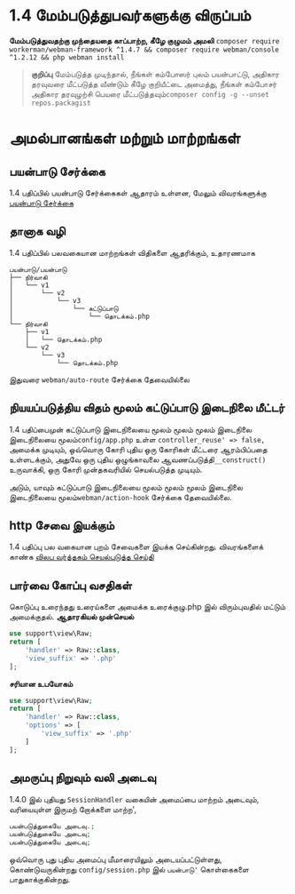 # 1.4 மேம்படுத்துபவர்களுக்கு விருப்பம்

**மேம்படுத்துவதற்கு முந்தையதை காப்பாற்ற, கீழே குழுமம் அமலி**
`composer require workerman/webman-framework ^1.4.7 && composer require webman/console ^1.2.12 && php webman install`

> **குறிப்பு**
> மேம்படுத்த முடிந்தால், நீங்கள் கம்போஸர் புலம் பயன்பாட்டு, அதிகார தரவுவரை மீட்படுத்த வீண்டும் கீழே குறியீட்டை அமைத்து, நீங்கள் கம்போசர் அதிகார தரவுழற்சி பெயரை மீட்படுத்தவும்`composer config -g --unset repos.packagist`

# அமல்பானங்கள் மற்றும் மாற்றங்கள்

## பயன்பாடு சேர்க்கை
1.4 பதிப்பில் பயன்பாடு சேர்க்கைகள் ஆதாரம் உள்ளன, மேலும் விவரங்களுக்கு [பயன்பாடு சேர்க்கை](../plugin/app.md)

## தானாக வழி
1.4 பதிப்பில் பலவகையான மாற்றங்கள் விதிகளை ஆதரிக்கும், உதாரணமாக
```
பயன்பாடு/பயன்பாடு
├── நிர்வாகி
│   └── v1
│       └── v2
│           └── v3
│               └── கட்டுப்பாடு
│                   └── தொடக்கம்.php
└── நிர்வாகி
    ├── v1
    │   └── தொடக்கம்.php
    └── v2
        └── v3
            └── தொடக்கம்.php
```
இதுவரை `webman/auto-route` சேர்க்கை தேவையில்லை

## நியயப்படுத்திய விதம் மூலம் கட்டுப்பாடு இடைநிலை மீட்டர்
1.4 பதிப்பைமுன் கட்டுப்பாடு இடைநிலையை மூலம் மூலம் மூலம் இடைநிலை இடைநிலையை மூலம்`config/app.php` உள்ள `controller_reuse' => false,` அமைக்க முடியும், ஒவ்வொரு கோரி புதிய ஒரு கோரிகள் மீட்டரை ஆரம்பிப்பதை உள்ளடக்கும், அதுவே ஒரு புதிய ஒழுங்காவலை ஆவணப்படுத்தி`__construct()` உருவாக்கி, ஒரு கோரி முன்தகவரியில் செயல்படுத்த முடியும்.

அடும், யாவும் கட்டுப்பாடு இடைநிலையை மூலம் மூலம் மூலம் இடைநிலை இடைநிலையை மூலம்`webman/action-hook` சேர்க்கை தேவையில்லை.

## http சேவை இயக்கும்
1.4 பதிப்பு பல வகையான புறம் சேவைகளை இயக்க செய்கின்றது.
விவரங்களைக் காண்க [விலப வர்த்தகம் செயல்படுத்த செய்தி](../others/task.md)

## பார்வை கோப்பு வசதிகள்
கொடுப்பு உரைந்தது உரைய்களை அமைக்க உரைக்குழு.php இல் விரும்புவதில் மட்டும் அமைக்குதல்.
**ஆதாரகியல் முன்செயல்**
```php
use support\view\Raw;
return [
    'handler' => Raw::class,
    'view_suffix' => '.php'
];
```
**சரியான உபயோகம்**
```php
use support\view\Raw;
return [
    'handler' => Raw::class,
    'options' => [
        'view_suffix' => '.php'
    ]
];
```

## அமருப்பு நிறுவும் வலி அடைவு
1.4.0 இல் புதியது `SessionHandler` வகையின் அமைப்பை மாற்றம் அடைவும், வரியையுள்ள  இருமற் றோக்களை மாற்ற',
```php
பயன்படுத்துகையே அடைவு.;
பயன்படுத்துகையே அடைவு;
பயன்படுத்துகையே அடைவு;
```
ஒவ்வொரு புது புதிய அமைப்பு மீமாரையிலும் அடையப்பட்டுள்ளது, கொண்டுவருகின்றது `config/session.php` இல் `பயன்பாடு'` கொள்கைகளை பாதுகாக்குகின்றது.

